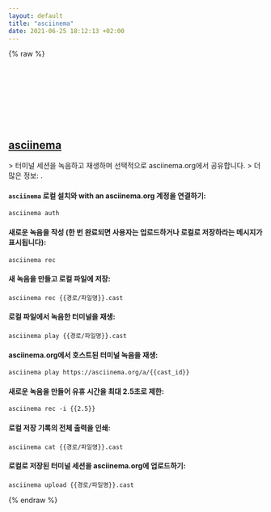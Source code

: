 ```yaml
---
layout: default
title: "asciinema"
date: 2021-06-25 18:12:13 +02:00
---
```

{% raw %}
<h2 id="asciinema">
  <a href="/ko/common/asciinema.html">asciinema</a> <a href="#asciinema"><svg class="icon">
    <use href="/assets/images/unicode_sprite.svg#link" />
  </svg></a>
</h2>
> 터미널 세션을 녹음하고 재생하며 선택적으로 asciinema.org에서 공유합니다.
> 더 많은 정보: <https://asciinema.org/>.

#### `asciinema` 로컬 설치와 with an asciinema.org 계정을 연결하기:
```shell
asciinema auth
```
#### 새로운 녹음을 작성 (한 번 완료되면 사용자는 업로드하거나 로컬로 저장하라는 메시지가 표시됩니다):
```shell
asciinema rec
```
#### 새 녹음을 만들고 로컬 파일에 저장:
```shell
asciinema rec {{경로/파일명}}.cast
```
#### 로컬 파일에서 녹음한 터미널을 재생:
```shell
asciinema play {{경로/파일명}}.cast
```
#### asciinema.org에서 호스트된 터미널 녹음을 재생:
```shell
asciinema play https://asciinema.org/a/{{cast_id}}
```
#### 새로운 녹음을 만들어 유휴 시간을 최대 2.5초로 제한:
```shell
asciinema rec -i {{2.5}}
```
#### 로컬 저장 기록의 전체 출력을 인쇄:
```shell
asciinema cat {{경로/파일명}}.cast
```
#### 로컬로 저장된 터미널 세션을 asciinema.org에 업로드하기:
```shell
asciinema upload {{경로/파일명}}.cast
```
{% endraw %}
